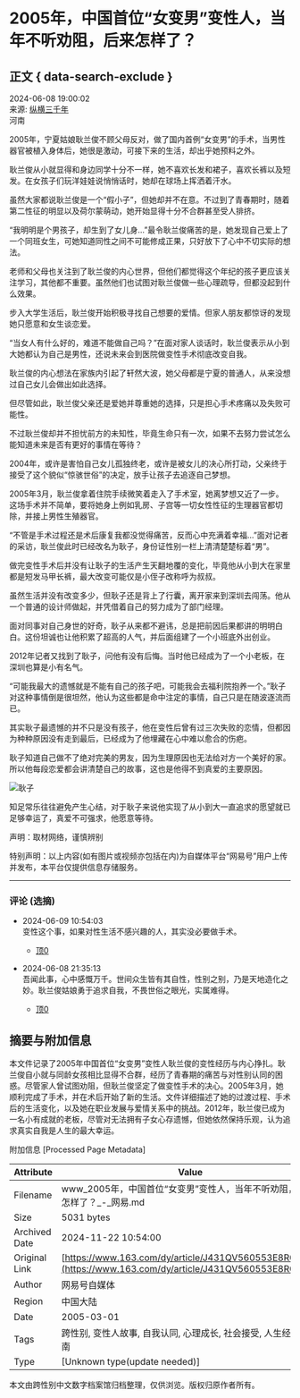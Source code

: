 # 2005年，中国首位“女变男”变性人，当年不听劝阻，后来怎样了？

## 正文 { data-search-exclude }


2024-06-08 19:00:02  
来源: [纵横三千年](https://www.163.com/dy/media/T1656570990429.html)  
河南  

2005年，宁夏姑娘耿兰俊不顾父母反对，做了国内首例“女变男”的手术，当男性器官被植入身体后，她很是激动，可接下来的生活，却出乎她预料之外。

耿兰俊从小就显得和身边同学十分不一样，她不喜欢长发和裙子，喜欢长裤以及短发。在女孩子们玩洋娃娃说悄悄话时，她却在球场上挥洒着汗水。

虽然大家都说耿兰俊是一个“假小子”，但她却并不在意。不过到了青春期时，随着第二性征的明显以及荷尔蒙萌动，她开始显得十分不合群甚至受人排挤。

“我明明是个男孩子，却生到了女儿身...”最令耿兰俊痛苦的是，她发现自己爱上了一个同班女生，可她知道同性之间不可能修成正果，只好放下了心中不切实际的想法。

老师和父母也关注到了耿兰俊的内心世界，但他们都觉得这个年纪的孩子更应该关注学习，其他都不重要。虽然他们也试图对耿兰俊做一些心理疏导，但都没起到什么效果。

步入大学生活后，耿兰俊开始积极寻找自己想要的爱情。但家人朋友都惊讶的发现她只愿意和女生谈恋爱。

“当女人有什么好的，难道不能做自己吗？”在面对家人谈话时，耿兰俊表示从小到大她都认为自己是男性，还说未来会到医院做变性手术彻底改变自我。

耿兰俊的内心想法在家族内引起了轩然大波，她父母都是宁夏的普通人，从来没想过自己女儿会做出如此选择。

但尽管如此，耿兰俊父亲还是爱她并尊重她的选择，只是担心手术疼痛以及失败可能性。

不过耿兰俊却并不担忧前方的未知性，毕竟生命只有一次，如果不去努力尝试怎么能知道未来是否有更好的事情在等待？

2004年，或许是害怕自己女儿孤独终老，或许是被女儿的决心所打动，父亲终于接受了这个貌似“惊骇世俗”的决定，放手让孩子去追逐自己梦想。

2005年3月，耿兰俊拿着住院手续微笑着走入了手术室，她离梦想又近了一步。这场手术并不简单，要将她身上例如乳房、子宫等一切女性性征的生理器官都切除，并接上男性生殖器官。

“不管是手术过程还是术后康复我都没觉得痛苦，反而心中充满着幸福...”面对记者的采访，耿兰俊此时已经改名为耿子，身份证性别一栏上清清楚楚标着“男”。

做完变性手术后并没有让耿子的生活产生天翻地覆的变化，毕竟他从小到大在家里都是短发马甲长裤，最大改变可能仅是小侄子改称呼为叔叔。

虽然生活并没有改变多少，但耿子还是背上了行囊，离开家来到深圳去闯荡。他从一个普通的设计师做起，并凭借着自己的努力成为了部门经理。

面对同事对自己身世的好奇，耿子从来都不避讳，总是把前因后果都讲的明明白白。这份坦诚也让他积累了超高的人气，并后面组建了一个小班底外出创业。

2012年记者又找到了耿子，问他有没有后悔。当时他已经成为了一个小老板，在深圳也算是小有名气。

“可能我最大的遗憾就是不能有自己的孩子吧，可能我会去福利院抱养一个。”耿子对这种事情倒是很坦然，他认为这些都是命中注定的事情，自己只是在随波逐流而已。

其实耿子最遗憾的并不只是没有孩子，他在变性后曾有过三次失败的恋情，但都因为种种原因没有走到最后，已经成为了他埋藏在心中难以愈合的伤疤。

耿子知道自己做不了绝对完美的男友，因为生理原因也无法给对方一个美好的家。所以他每段恋爱都会讲清楚自己的故事，这也是他得不到真爱的主要原因。

![耿子](https://nimg.ws.126.net/?url=http%3A%2F%2Fdingyue.ws.126.net%2F2024%2F0607%2Fda50c01fj00seoyyc00jad000lo00lop.jpg&thumbnail=660x2147483647&quality=80&type=jpg)

知足常乐往往避免产生心结，对于耿子来说他实现了从小到大一直追求的愿望就已足够幸运了，真爱不可强求，他愿意等待。

声明：取材网络，谨慎辨别

特别声明：以上内容(如有图片或视频亦包括在内)为自媒体平台“网易号”用户上传并发布，本平台仅提供信息存储服务。

--- 

### 评论 (选摘)

- 2024-06-09 10:54:03  
  变性这个事，如果对性生活不感兴趣的人，其实没必要做手术。  
  - [顶0](javascript:void(0);)  

- 2024-06-08 21:35:13  
  吾闻此事，心中感慨万千。世间众生皆有其自性，性别之别，乃是天地造化之妙。耿兰俊姑娘勇于追求自我，不畏世俗之眼光，实属难得。  
  - [顶0](javascript:void(0);)  

## 摘要与附加信息

<!-- tcd_abstract -->
本文件记录了2005年中国首位“女变男”变性人耿兰俊的变性经历与内心挣扎。耿兰俊自小就与同龄女孩相比显得不合群，经历了青春期的痛苦与对性别认同的困惑。尽管家人曾试图劝阻，但耿兰俊坚定了做变性手术的决心。2005年3月，她顺利完成了手术，并在术后开始了新的生活。文件详细描述了她的过渡过程、手术后的生活变化，以及她在职业发展与爱情关系中的挑战。2012年，耿兰俊已成为一名小有成就的老板，尽管对无法拥有子女心存遗憾，但她依然保持乐观，认为追求真实自我是人生的最大幸运。
<!-- tcd_abstract_end -->

附加信息 [Processed Page Metadata]

| Attribute       | Value                                  |
|-----------------|----------------------------------------|
| Filename        | www_2005年，中国首位“女变男”变性人，当年不听劝阻，后来怎样了？_-_网易.md                             |
| Size            | 5031 bytes                           |
| Archived Date   | 2024-11-22 10:54:00                             |
| Original Link   | [https://www.163.com/dy/article/J431QV560553E8R0.html](https://www.163.com/dy/article/J431QV560553E8R0.html)                       |
| Author          | 网易号自媒体                               |
| Region          | 中国大陆                               |
| Date            | 2005-03-01                                 |
| Tags            | 跨性别, 变性人故事, 自我认同, 心理成长, 社会接受, 人生经历, 河南                                 |
| Type            | [Unknown type(update needed)]                                 |
<!-- tcd_table_end -->

本文由跨性别中文数字档案馆归档整理，仅供浏览。版权归原作者所有。
